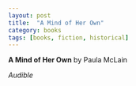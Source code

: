 ```yaml
---
layout: post
title:  "A Mind of Her Own"
category: books
tags: [books, fiction, historical]
---
```


**A Mind of Her Own** by Paula McLain

*Audible*

